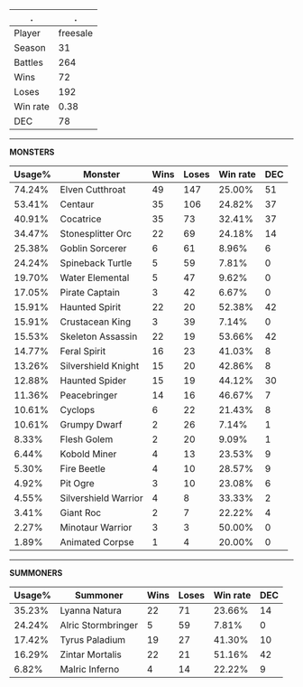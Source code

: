 .|.
|-|-
Player|freesale
Season|31
Battles|264
Wins|72
Loses|192
Win rate|0.38
DEC|78

---
**MONSTERS**

Usage%|Monster|Wins|Loses|Win rate|DEC|
-|-|-|-|-|-|
74.24%|Elven Cutthroat|49|147|25.00%|51|
53.41%|Centaur|35|106|24.82%|37|
40.91%|Cocatrice|35|73|32.41%|37|
34.47%|Stonesplitter Orc|22|69|24.18%|14|
25.38%|Goblin Sorcerer|6|61|8.96%|6|
24.24%|Spineback Turtle|5|59|7.81%|0|
19.70%|Water Elemental|5|47|9.62%|0|
17.05%|Pirate Captain|3|42|6.67%|0|
15.91%|Haunted Spirit|22|20|52.38%|42|
15.91%|Crustacean King|3|39|7.14%|0|
15.53%|Skeleton Assassin|22|19|53.66%|42|
14.77%|Feral Spirit|16|23|41.03%|8|
13.26%|Silvershield Knight|15|20|42.86%|8|
12.88%|Haunted Spider|15|19|44.12%|30|
11.36%|Peacebringer|14|16|46.67%|7|
10.61%|Cyclops|6|22|21.43%|8|
10.61%|Grumpy Dwarf|2|26|7.14%|1|
8.33%|Flesh Golem|2|20|9.09%|1|
6.44%|Kobold Miner|4|13|23.53%|9|
5.30%|Fire Beetle|4|10|28.57%|9|
4.92%|Pit Ogre|3|10|23.08%|6|
4.55%|Silvershield Warrior|4|8|33.33%|2|
3.41%|Giant Roc|2|7|22.22%|4|
2.27%|Minotaur Warrior|3|3|50.00%|0|
1.89%|Animated Corpse|1|4|20.00%|0|

---
**SUMMONERS**

Usage%|Summoner|Wins|Loses|Win rate|DEC|
-|-|-|-|-|-|
35.23%|Lyanna Natura|22|71|23.66%|14|
24.24%|Alric Stormbringer|5|59|7.81%|0|
17.42%|Tyrus Paladium|19|27|41.30%|10|
16.29%|Zintar Mortalis|22|21|51.16%|42|
6.82%|Malric Inferno|4|14|22.22%|9|
